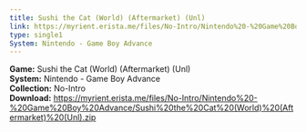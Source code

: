 ```yaml
---
title: Sushi the Cat (World) (Aftermarket) (Unl)
link: https://myrient.erista.me/files/No-Intro/Nintendo%20-%20Game%20Boy%20Advance/Sushi%20the%20Cat%20(World)%20(Aftermarket)%20(Unl).zip
type: single1
System: Nintendo - Game Boy Advance
---
```

<b>Game:</b> Sushi the Cat (World) (Aftermarket) (Unl)<br>
<b>System:</b> Nintendo - Game Boy Advance<br>
<b>Collection:</b> No-Intro<br>
<b>Download:</b> https://myrient.erista.me/files/No-Intro/Nintendo%20-%20Game%20Boy%20Advance/Sushi%20the%20Cat%20(World)%20(Aftermarket)%20(Unl).zip